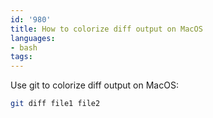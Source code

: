```yaml
---
id: '980'
title: How to colorize diff output on MacOS
languages:
- bash
tags:
---
```

Use git to colorize diff output on MacOS:

```bash
git diff file1 file2
```

